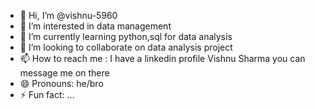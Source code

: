 - 👋 Hi, I’m @vishnu-5960
- 👀 I’m interested in data management
- 🌱 I’m currently learning python,sql for data analysis
- 💞️ I’m looking to collaborate on data analysis project
- 📫 How to reach me : I have a linkedin profile Vishnu Sharma you can message me on there
- 😄 Pronouns: he/bro
- ⚡ Fun fact: ...

<!---
vishnu-5960/vishnu-5960 is a ✨ special ✨ repository because its `README.md` (this file) appears on your GitHub profile.
You can click the Preview link to take a look at your changes.
--->
